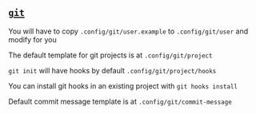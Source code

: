 ## [`git`](https://git-scm.com/)

You will have to copy `.config/git/user.example` to `.config/git/user` and modify for you

The default template for git projects is at `.config/git/project`

`git init` will have hooks by default `.config/git/project/hooks`

You can install git hooks in an existing project with `git hooks install`

Default commit message template is at `.config/git/commit-message`
